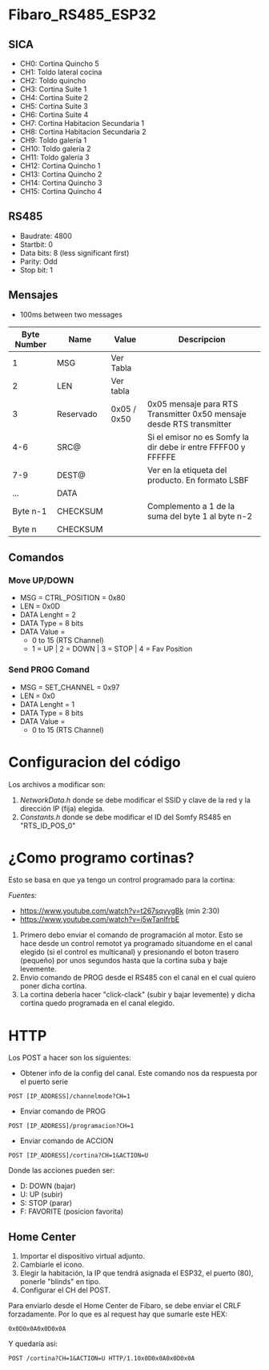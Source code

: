 # Fibaro_RS485_ESP32

## SICA
- CH0: Cortina Quincho 5
- CH1: Toldo lateral cocina
- CH2: Toldo quincho
- CH3: Cortina Suite 1
- CH4: Cortina Suite 2
- CH5: Cortina Suite 3
- CH6: Cortina Suite 4
- CH7: Cortina Habitacion Secundaria 1
- CH8: Cortina Habitacion Secundaria 2
- CH9: Toldo galería 1
- CH10: Toldo galería 2
- CH11: Toldo galería 3
- CH12: Cortina Quincho 1
- CH13: Cortina Quincho 2
- CH14: Cortina Quincho 3
- CH15: Cortina Quincho 4



## RS485

- Baudrate: 4800
- Startbit: 0
- Data bits: 8 (less significant first)
- Parity: Odd
- Stop bit: 1

## Mensajes

- 100ms between two messages


| Byte Number | Name      | Value       | Descripcion                                                          |
|-------------|-----------|-------------|----------------------------------------------------------------------|
| 1           | MSG       | Ver Tabla   |                                                                      |
| 2           | LEN       | Ver tabla   |                                                                      |
| 3           | Reservado | 0x05 / 0x50 | 0x05 mensaje para RTS Transmitter 0x50 mensaje desde RTS transmitter |
| 4-6         | SRC@      |             | Si el emisor no es Somfy la dir debe ir entre FFFF00 y FFFFFE        |
| 7-9         | DEST@     |             | Ver en la etiqueta del producto. En formato LSBF                     |
| ...         | DATA      |             |                                                                      |
| Byte n-1    | CHECKSUM  |             | Complemento a 1 de la suma del byte 1 al byte n-2                    |
| Byte n      | CHECKSUM  |             |                                                                      |

## Comandos
### Move UP/DOWN

- MSG = CTRL_POSITION = 0x80
- LEN = 0x0D
- DATA Lenght = 2
- DATA Type = 8 bits
- DATA Value = 
    - 0 to 15 (RTS Channel)
    - 1 = UP | 2 = DOWN | 3 = STOP | 4 = Fav Position     


### Send PROG Comand

- MSG = SET_CHANNEL = 0x97
- LEN = 0x0
- DATA Lenght = 1
- DATA Type = 8 bits
- DATA Value = 
    - 0 to 15 (RTS Channel)

# Configuracion del código

Los archivos a modificar son:

1. *NetworkData.h* donde se debe modificar el SSID y clave de la red y la dirección IP (fija) elegida.
2. *Constants.h* donde se debe modificar el ID del Somfy RS485 en "RTS_ID_POS_0"

# ¿Como programo cortinas?

Esto se basa en que ya tengo un control programado para la cortina:

*Fuentes:*
- https://www.youtube.com/watch?v=t267sqvygBk (min 2:30)
- https://www.youtube.com/watch?v=i5wTanlfrbE

1. Primero debo enviar el comando de programación al motor. Esto se hace desde un control remotot ya programado situandome en el canal elegido (si el control es multicanal) y presionando el boton trasero (pequeño) por unos segundos hasta que la cortina suba y baje levemente.
2. Envio comando de PROG desde el RS485 con el canal en el cual quiero poner dicha cortina.
3. La cortina debería hacer "click-clack" (subir y bajar levemente) y dicha cortina quedo programada en el canal elegido.

# HTTP

Los POST a hacer son los siguientes:

- Obtener info de la config del canal. Este comando nos da respuesta por el puerto serie

```
POST [IP_ADDRESS]/channelmode?CH=1 
```

- Enviar comando de PROG

```
POST [IP_ADDRESS]/programacion?CH=1 
```

- Enviar comando de ACCION

```
POST [IP_ADDRESS]/cortina?CH=1&ACTION=U
```

Donde las acciones pueden ser:
- D: DOWN (bajar)
- U: UP (subir)
- S: STOP (parar)
- F: FAVORITE (posicion favorita)

## Home Center

1. Importar el dispositivo virtual adjunto.
2. Cambiarle el icono.
3. Elegir la habitación, la IP que tendrá asignada el ESP32, el puerto (80), ponerle "blinds" en tipo. 
4. Configurar el CH del POST.

Para enviarlo desde el Home Center de Fibaro, se debe enviar el CRLF forzadamente. Por lo que es al request hay que sumarle este HEX:

```
0x0D0x0A0x0D0x0A
```
Y quedaría asi:
```
POST /cortina?CH=1&ACTION=U HTTP/1.10x0D0x0A0x0D0x0A
```


 
